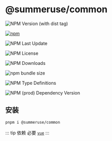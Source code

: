 # @summeruse/common

<div class="flex flex-wrap gap-2">

![NPM Version (with dist tag)](https://img.shields.io/npm/v/%40summeruse%2Fol/beta)

[![npm](https://img.shields.io/npm/v/@summeruse/common)](https://www.npmjs.com/package/@summeruse/common)

![NPM Last Update](https://img.shields.io/npm/last-update/%40summeruse%2Fol)

![NPM License](https://img.shields.io/npm/l/%40summeruse%2Fol)

![NPM Downloads](https://img.shields.io/npm/dy/%40summeruse%2Fol)

![npm bundle size](https://img.shields.io/bundlephobia/minzip/%40summeruse%2Fol)

![NPM Type Definitions](https://img.shields.io/npm/types/%40summeruse%2Fol)

![NPM (prod) Dependency Version](https://img.shields.io/npm/dependency-version/%40summeruse%2Fol/vue)

</div>

## 安装

```bash
pnpm i @summeruse/common
```

::: tip 依赖
必要 [`vue`](https://cn.vuejs.org/)
:::
